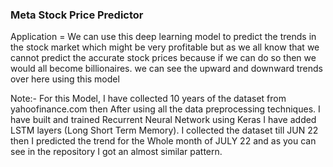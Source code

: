 <h3>Meta Stock Price Predictor</h3>
<p>Application = We can use this deep learning model to predict the trends in the stock market which might be very profitable but as we all know that we cannot predict the accurate stock prices because if we can do so then we would all become billionaires. we can see the upward and downward trends over here using this model   </p>
<p>Note:- For this Model, I have collected 10 years of the dataset from yahoofinance.com then After using all the data preprocessing techniques. I have built and trained Recurrent Neural Network using Keras I have added LSTM layers (Long Short Term Memory).  I collected the dataset till JUN 22 then I  predicted the trend for the Whole month of JULY 22 and as you can see in the repository I got an almost similar pattern.</p>
